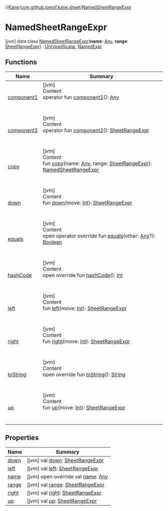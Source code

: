 //[Kane](../../index.md)/[com.github.jomof.kane.sheet](../index.md)/[NamedSheetRangeExpr](index.md)



# NamedSheetRangeExpr  
 [jvm] data class [NamedSheetRangeExpr](index.md)(**name**: [Any](https://kotlinlang.org/api/latest/jvm/stdlib/kotlin/-any/index.html), **range**: [SheetRangeExpr](../-sheet-range-expr/index.md)) : [UntypedScalar](../../com.github.jomof.kane/-untyped-scalar/index.md), [NamedExpr](../../com.github.jomof.kane/-named-expr/index.md)   


## Functions  
  
|  Name|  Summary| 
|---|---|
| [component1](component1.md)| [jvm]  <br>Content  <br>operator fun [component1](component1.md)(): [Any](https://kotlinlang.org/api/latest/jvm/stdlib/kotlin/-any/index.html)  <br><br><br>
| [component2](component2.md)| [jvm]  <br>Content  <br>operator fun [component2](component2.md)(): [SheetRangeExpr](../-sheet-range-expr/index.md)  <br><br><br>
| [copy](copy.md)| [jvm]  <br>Content  <br>fun [copy](copy.md)(name: [Any](https://kotlinlang.org/api/latest/jvm/stdlib/kotlin/-any/index.html), range: [SheetRangeExpr](../-sheet-range-expr/index.md)): [NamedSheetRangeExpr](index.md)  <br><br><br>
| [down](down.md)| [jvm]  <br>Content  <br>fun [down](down.md)(move: [Int](https://kotlinlang.org/api/latest/jvm/stdlib/kotlin/-int/index.html)): [SheetRangeExpr](../-sheet-range-expr/index.md)  <br><br><br>
| [equals](https://kotlinlang.org/api/latest/jvm/stdlib/kotlin/-any/equals.html)| [jvm]  <br>Content  <br>open operator override fun [equals](https://kotlinlang.org/api/latest/jvm/stdlib/kotlin/-any/equals.html)(other: [Any](https://kotlinlang.org/api/latest/jvm/stdlib/kotlin/-any/index.html)?): [Boolean](https://kotlinlang.org/api/latest/jvm/stdlib/kotlin/-boolean/index.html)  <br><br><br>
| [hashCode](https://kotlinlang.org/api/latest/jvm/stdlib/kotlin/-any/hash-code.html)| [jvm]  <br>Content  <br>open override fun [hashCode](https://kotlinlang.org/api/latest/jvm/stdlib/kotlin/-any/hash-code.html)(): [Int](https://kotlinlang.org/api/latest/jvm/stdlib/kotlin/-int/index.html)  <br><br><br>
| [left](left.md)| [jvm]  <br>Content  <br>fun [left](left.md)(move: [Int](https://kotlinlang.org/api/latest/jvm/stdlib/kotlin/-int/index.html)): [SheetRangeExpr](../-sheet-range-expr/index.md)  <br><br><br>
| [right](right.md)| [jvm]  <br>Content  <br>fun [right](right.md)(move: [Int](https://kotlinlang.org/api/latest/jvm/stdlib/kotlin/-int/index.html)): [SheetRangeExpr](../-sheet-range-expr/index.md)  <br><br><br>
| [toString](to-string.md)| [jvm]  <br>Content  <br>open override fun [toString](to-string.md)(): [String](https://kotlinlang.org/api/latest/jvm/stdlib/kotlin/-string/index.html)  <br><br><br>
| [up](up.md)| [jvm]  <br>Content  <br>fun [up](up.md)(move: [Int](https://kotlinlang.org/api/latest/jvm/stdlib/kotlin/-int/index.html)): [SheetRangeExpr](../-sheet-range-expr/index.md)  <br><br><br>


## Properties  
  
|  Name|  Summary| 
|---|---|
| [down](index.md#com.github.jomof.kane.sheet/NamedSheetRangeExpr/down/#/PointingToDeclaration/)|  [jvm] val [down](index.md#com.github.jomof.kane.sheet/NamedSheetRangeExpr/down/#/PointingToDeclaration/): [SheetRangeExpr](../-sheet-range-expr/index.md)   <br>
| [left](index.md#com.github.jomof.kane.sheet/NamedSheetRangeExpr/left/#/PointingToDeclaration/)|  [jvm] val [left](index.md#com.github.jomof.kane.sheet/NamedSheetRangeExpr/left/#/PointingToDeclaration/): [SheetRangeExpr](../-sheet-range-expr/index.md)   <br>
| [name](index.md#com.github.jomof.kane.sheet/NamedSheetRangeExpr/name/#/PointingToDeclaration/)|  [jvm] open override val [name](index.md#com.github.jomof.kane.sheet/NamedSheetRangeExpr/name/#/PointingToDeclaration/): [Any](https://kotlinlang.org/api/latest/jvm/stdlib/kotlin/-any/index.html)   <br>
| [range](index.md#com.github.jomof.kane.sheet/NamedSheetRangeExpr/range/#/PointingToDeclaration/)|  [jvm] val [range](index.md#com.github.jomof.kane.sheet/NamedSheetRangeExpr/range/#/PointingToDeclaration/): [SheetRangeExpr](../-sheet-range-expr/index.md)   <br>
| [right](index.md#com.github.jomof.kane.sheet/NamedSheetRangeExpr/right/#/PointingToDeclaration/)|  [jvm] val [right](index.md#com.github.jomof.kane.sheet/NamedSheetRangeExpr/right/#/PointingToDeclaration/): [SheetRangeExpr](../-sheet-range-expr/index.md)   <br>
| [up](index.md#com.github.jomof.kane.sheet/NamedSheetRangeExpr/up/#/PointingToDeclaration/)|  [jvm] val [up](index.md#com.github.jomof.kane.sheet/NamedSheetRangeExpr/up/#/PointingToDeclaration/): [SheetRangeExpr](../-sheet-range-expr/index.md)   <br>

